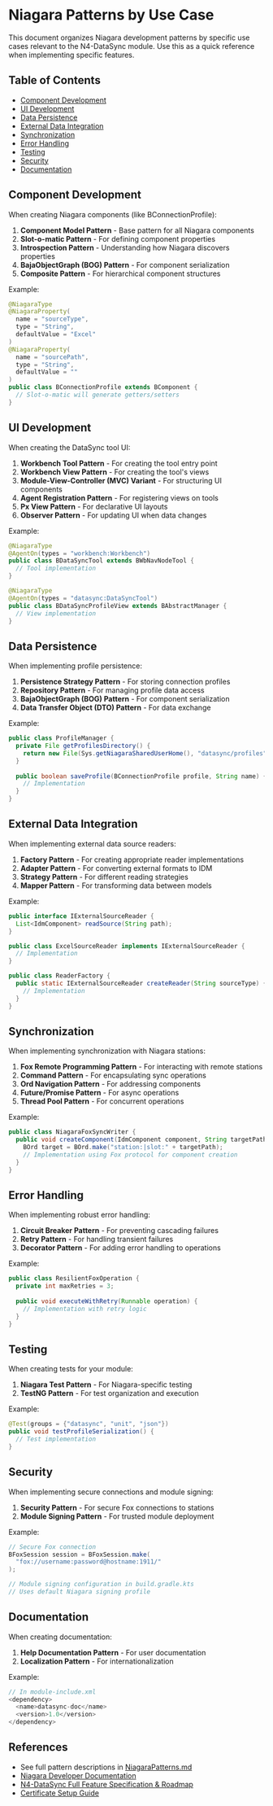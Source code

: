 # Niagara Patterns by Use Case

This document organizes Niagara development patterns by specific use cases relevant to the N4-DataSync module. Use this as a quick reference when implementing specific features.

## Table of Contents
- [Component Development](#component-development)
- [UI Development](#ui-development)
- [Data Persistence](#data-persistence)
- [External Data Integration](#external-data-integration)
- [Synchronization](#synchronization)
- [Error Handling](#error-handling)
- [Testing](#testing)
- [Security](#security)
- [Documentation](#documentation)

## Component Development

When creating Niagara components (like BConnectionProfile):

1. **Component Model Pattern** - Base pattern for all Niagara components
2. **Slot-o-matic Pattern** - For defining component properties
3. **Introspection Pattern** - Understanding how Niagara discovers properties
4. **BajaObjectGraph (BOG) Pattern** - For component serialization
5. **Composite Pattern** - For hierarchical component structures

Example:
```java
@NiagaraType
@NiagaraProperty(
  name = "sourceType",
  type = "String",
  defaultValue = "Excel"
)
@NiagaraProperty(
  name = "sourcePath",
  type = "String",
  defaultValue = ""
)
public class BConnectionProfile extends BComponent {
  // Slot-o-matic will generate getters/setters
}
```

## UI Development

When creating the DataSync tool UI:

1. **Workbench Tool Pattern** - For creating the tool entry point
2. **Workbench View Pattern** - For creating the tool's views
3. **Module-View-Controller (MVC) Variant** - For structuring UI components
4. **Agent Registration Pattern** - For registering views on tools
5. **Px View Pattern** - For declarative UI layouts
6. **Observer Pattern** - For updating UI when data changes

Example:
```java
@NiagaraType
@AgentOn(types = "workbench:Workbench")
public class BDataSyncTool extends BWbNavNodeTool {
  // Tool implementation
}

@NiagaraType
@AgentOn(types = "datasync:DataSyncTool")
public class BDataSyncProfileView extends BAbstractManager {
  // View implementation
}
```

## Data Persistence

When implementing profile persistence:

1. **Persistence Strategy Pattern** - For storing connection profiles
2. **Repository Pattern** - For managing profile data access
3. **BajaObjectGraph (BOG) Pattern** - For component serialization
4. **Data Transfer Object (DTO) Pattern** - For data exchange

Example:
```java
public class ProfileManager {
  private File getProfilesDirectory() {
    return new File(Sys.getNiagaraSharedUserHome(), "datasync/profiles");
  }
  
  public boolean saveProfile(BConnectionProfile profile, String name) {
    // Implementation
  }
}
```

## External Data Integration

When implementing external data source readers:

1. **Factory Pattern** - For creating appropriate reader implementations
2. **Adapter Pattern** - For converting external formats to IDM
3. **Strategy Pattern** - For different reading strategies
4. **Mapper Pattern** - For transforming data between models

Example:
```java
public interface IExternalSourceReader {
  List<IdmComponent> readSource(String path);
}

public class ExcelSourceReader implements IExternalSourceReader {
  // Implementation
}

public class ReaderFactory {
  public static IExternalSourceReader createReader(String sourceType) {
    // Implementation
  }
}
```

## Synchronization

When implementing synchronization with Niagara stations:

1. **Fox Remote Programming Pattern** - For interacting with remote stations
2. **Command Pattern** - For encapsulating sync operations
3. **Ord Navigation Pattern** - For addressing components
4. **Future/Promise Pattern** - For async operations
5. **Thread Pool Pattern** - For concurrent operations

Example:
```java
public class NiagaraFoxSyncWriter {
  public void createComponent(IdmComponent component, String targetPath) {
    BOrd target = BOrd.make("station:|slot:" + targetPath);
    // Implementation using Fox protocol for component creation
  }
}
```

## Error Handling

When implementing robust error handling:

1. **Circuit Breaker Pattern** - For preventing cascading failures
2. **Retry Pattern** - For handling transient failures
3. **Decorator Pattern** - For adding error handling to operations

Example:
```java
public class ResilientFoxOperation {
  private int maxRetries = 3;
  
  public void executeWithRetry(Runnable operation) {
    // Implementation with retry logic
  }
}
```

## Testing

When creating tests for your module:

1. **Niagara Test Pattern** - For Niagara-specific testing
2. **TestNG Pattern** - For test organization and execution

Example:
```java
@Test(groups = {"datasync", "unit", "json"})
public void testProfileSerialization() {
  // Test implementation
}
```

## Security

When implementing secure connections and module signing:

1. **Security Pattern** - For secure Fox connections to stations
2. **Module Signing Pattern** - For trusted module deployment

Example:
```java
// Secure Fox connection
BFoxSession session = BFoxSession.make(
  "fox://username:password@hostname:1911/"
);

// Module signing configuration in build.gradle.kts
// Uses default Niagara signing profile
```

## Documentation

When creating documentation:

1. **Help Documentation Pattern** - For user documentation
2. **Localization Pattern** - For internationalization

Example:
```java
// In module-include.xml
<dependency>
  <name>datasync-doc</name>
  <version>1.0</version>
</dependency>
```

## References

- See full pattern descriptions in [NiagaraPatterns.md](NiagaraPatterns.md)
- [Niagara Developer Documentation](Niagara/)
- [N4-DataSync Full Feature Specification & Roadmap](../N4-DataSync%20Full%20Feature%20Specification%20&%20Roadmap.md)
- [Certificate Setup Guide](CERTIFICATE_SETUP.md)